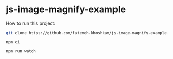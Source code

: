 # js-image-magnify-example

How to run this project:

```bash
git clone https://github.com/fatemeh-khoshkam/js-image-magnify-example.git

npm ci

npm run watch
```
